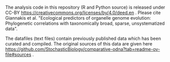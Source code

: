 The analysis code in this repository (R and Python source) is released under CC-BY https://creativecommons.org/licenses/by/4.0/deed.en .
Please cite Giannakis et al. "Ecological predictors of organelle genome evolution: Phylogenetic correlations with taxonomically broad, sparse, unsystematized data".

The datafiles (text files) contain previously published data which has been curated and compiled. The original sources of this data are given here https://github.com/StochasticBiology/comparative-odna?tab=readme-ov-file#sources . 
